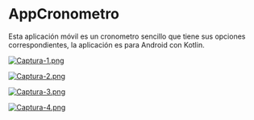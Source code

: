 # AppCronometro

Esta aplicación móvil es un cronometro sencillo que tiene sus opciones correspondientes, la aplicación es para Android con Kotlin.

[![Captura-1.png](https://i.postimg.cc/HxY9Hk8x/Captura-1.png)](https://postimg.cc/CZ2qsYNT)

[![Captura-2.png](https://i.postimg.cc/76KMLrSN/Captura-2.png)](https://postimg.cc/mzFFdqXc)

[![Captura-3.png](https://i.postimg.cc/zv3wb2jY/Captura-3.png)](https://postimg.cc/wR8RnVZw)

[![Captura-4.png](https://i.postimg.cc/4yM6zvL7/Captura-4.png)](https://postimg.cc/N262tXwB)

